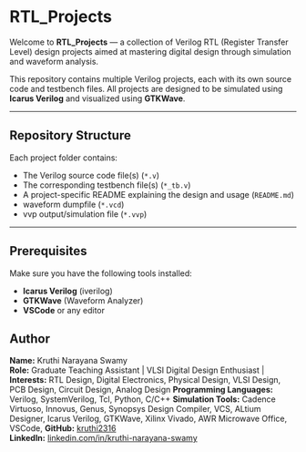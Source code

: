 # RTL_Projects

Welcome to **RTL_Projects** — a collection of Verilog RTL (Register Transfer Level) design projects aimed at mastering digital design through simulation and waveform analysis.

This repository contains multiple Verilog projects, each with its own source code and testbench files. All projects are designed to be simulated using **Icarus Verilog** and visualized using **GTKWave**.

---

## Repository Structure
Each project folder contains:
- The Verilog source code file(s) (`*.v`)
- The corresponding testbench file(s) (`*_tb.v`)
- A project-specific README explaining the design and usage (`README.md`)
- waveform dumpfile (`*.vcd`)
- vvp output/simulation file (`*.vvp`)

---

## Prerequisites

Make sure you have the following tools installed:

- **Icarus Verilog** (iverilog)  
- **GTKWave** (Waveform Analyzer)
- **VSCode** or any editor

## Author

**Name:** Kruthi Narayana Swamy  
**Role:** Graduate Teaching Assistant | VLSI Digital Design Enthusiast | 
**Interests:** RTL Design, Digital Electronics, Physical Design, VLSI Design, PCB Design, Circuit Design, Analog Design
**Programming Languages:** Verilog, SystemVerilog, Tcl, Python, C/C++
**Simulation Tools:**  Cadence Virtuoso, Innovus, Genus, Synopsys Design Compiler, VCS, ALtium Designer, Icarus Verilog, GTKWave, Xilinx Vivado, AWR Microwave Office, VSCode, 
**GitHub:** [kruthi2316](https://github.com/kruthi2316)  
**LinkedIn:** [linkedin.com/in/kruthi-narayana-swamy](https://www.linkedin.com/in/kruthi-narayana-swamy)  


